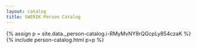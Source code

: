 ```yaml
---
layout: catalog
title: SWERIK Person Catalog
---
```

{% assign p = site.data._person-catalog.i-RMyMvNY8rQGcpLy854czaK %}
{% include person-catalog.html p=p %}

